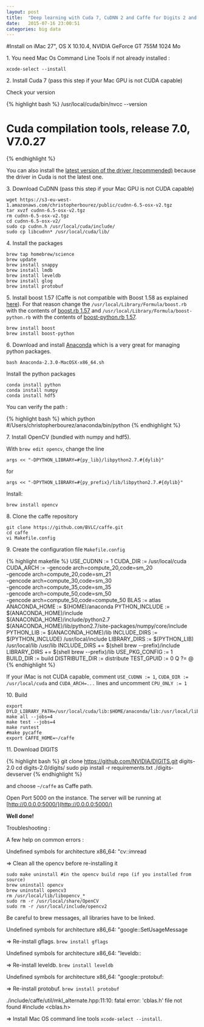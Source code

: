 ```yaml
---
layout: post
title:  "Deep learning with Cuda 7, CuDNN 2 and Caffe for Digits 2 and Python on Mac OS X"
date:   2015-07-16 23:00:51
categories: big data
---
```


#Install on iMac 27", OS X 10.10.4, NVIDIA GeForce GT 755M 1024 Mo

1\. You need Mac Os Command Line Tools if not already installed :

    xcode-select --install


2\. Install Cuda 7 (pass this step if your Mac GPU is not CUDA capable)

Check your version

{% highlight bash %}
/usr/local/cuda/bin/nvcc --version
# Cuda compilation tools, release 7.0, V7.0.27
{% endhighlight %}

You can also install the [latest version of the driver (recommended)](http://www.nvidia.com/object/mac-driver-archive.html) because the driver in Cuda is not the latest one.


3\. Download CuDNN (pass this step if your Mac GPU is not CUDA capable)

    wget https://s3-eu-west-1.amazonaws.com/christopherbourez/public/cudnn-6.5-osx-v2.tgz
    tar xvzf cudnn-6.5-osx-v2.tgz
    rm cudnn-6.5-osx-v2.tgz
    cd cudnn-6.5-osx-v2/
    sudo cp cudnn.h /usr/local/cuda/include/
    sudo cp libcudnn* /usr/local/cuda/lib/


4\. Install the packages

    brew tap homebrew/science
    brew update
    brew install snappy
    brew install lmdb
    brew install leveldb
    brew install glog
    brew install protobuf


5\. Install boost 1.57 (Caffe is not compatible with Boost 1.58 as explained [here](http://itinerantbioinformaticist.blogspot.fr/2015/05/caffe-incompatible-with-boost-1580.html)). For that reason change the `/usr/local/Library/Formula/boost.rb` with the contents of [boost.rb 1.57](https://raw.githubusercontent.com/Homebrew/homebrew/6fd6a9b6b2f56139a44dd689d30b7168ac13effb/Library/Formula/boost.rb) and `/usr/local/Library/Formula/boost-python.rb` with the contents of [boost-python.rb 1.57](https://raw.githubusercontent.com/Homebrew/homebrew/3141234b3473717e87f3958d4916fe0ada0baba9/Library/Formula/boost-python.rb).

    brew install boost
    brew install boost-python


6\. Download and install [Anaconda](http://continuum.io/downloads) which is a very great for managing python packages.

    bash Anaconda-2.3.0-MacOSX-x86_64.sh

Install the python packages

    conda install python
    conda install numpy
    conda install hdf5

You can verify the path :

{% highlight bash %}
which python
#/Users/christopherbourez/anaconda/bin/python
{% endhighlight %}

7\. Install OpenCV (bundled with numpy and hdf5).

With `brew edit opencv`, change the line

    args << "-DPYTHON_LIBRARY=#{py_lib}/libpython2.7.#{dylib}"

for

    args << "-DPYTHON_LIBRARY=#{py_prefix}/lib/libpython2.7.#{dylib}"

Install:

    brew install opencv


8\. Clone the caffe repository

    git clone https://github.com/BVLC/caffe.git
    cd caffe
    vi Makefile.config

9\. Create the configuration file `Makefile.config`

{% highlight makefile %}
USE_CUDNN := 1
CUDA_DIR := /usr/local/cuda
CUDA_ARCH := -gencode arch=compute_20,code=sm_20 \
                -gencode arch=compute_20,code=sm_21 \
                -gencode arch=compute_30,code=sm_30 \
                -gencode arch=compute_35,code=sm_35 \
                -gencode arch=compute_50,code=sm_50 \
                -gencode arch=compute_50,code=compute_50
BLAS := atlas
ANACONDA_HOME := $(HOME)/anaconda
PYTHON_INCLUDE := $(ANACONDA_HOME)/include \
                $(ANACONDA_HOME)/include/python2.7 \
                $(ANACONDA_HOME)/lib/python2.7/site-packages/numpy/core/include \
PYTHON_LIB := $(ANACONDA_HOME)/lib
INCLUDE_DIRS := $(PYTHON_INCLUDE) /usr/local/include
LIBRARY_DIRS := $(PYTHON_LIB) /usr/local/lib /usr/lib
INCLUDE_DIRS += $(shell brew --prefix)/include
LIBRARY_DIRS += $(shell brew --prefix)/lib
USE_PKG_CONFIG := 1
BUILD_DIR := build
DISTRIBUTE_DIR := distribute
TEST_GPUID := 0
Q ?= @
{% endhighlight %}

If your iMac is not CUDA capable, comment `USE_CUDNN := 1`, `CUDA_DIR := /usr/local/cuda` and `CUDA_ARCH=...` lines and uncomment `CPU_ONLY := 1`


10\. Build

    export DYLD_LIBRARY_PATH=/usr/local/cuda/lib:$HOME/anaconda/lib:/usr/local/lib:/usr/lib
    make all --jobs=4
    make test --jobs=4
    make runtest
    #make pycaffe
    export CAFFE_HOME=~/caffe


11\. Download DIGITS

{% highlight bash %}
git clone https://github.com/NVIDIA/DIGITS.git digits-2.0
cd digits-2.0/digits/
sudo pip install -r requirements.txt
./digits-devserver
{% endhighlight %}

and choose `~/caffe` as Caffe path.

Open Port 5000 on the instance. The server will be running at [http://0.0.0.0:5000/](http://0.0.0.0:5000/)

**Well done!**

Troubleshooting :

A few help on common errors :

Undefined symbols for architecture x86_64:   "cv::imread

=> Clean all the opencv before re-installing it

    sudo make uninstall #in the opencv build repo (if you installed from source)
    brew uninstall opencv
    brew uninstall opencv3
    rm /usr/local/lib/libopencv_*
    sudo rm -r /usr/local/share/OpenCV
    sudo rm -r /usr/local/include/opencv2

Be careful to brew messages, all libraries have to be linked.

Undefined symbols for architecture x86_64:
  "google::SetUsageMessage

=> Re-install gflags. `brew install gflags`

Undefined symbols for architecture x86_64:
"leveldb::

=> Re-install leveldb. `brew install leveldb`

Undefined symbols for architecture x86_64: "google::protobuf:

=> Re-install protobuf. `brew install protobuf`

./include/caffe/util/mkl_alternate.hpp:11:10: fatal error: 'cblas.h' file not found
#include <cblas.h>

=> Install Mac OS command line tools `xcode-select --install`.
